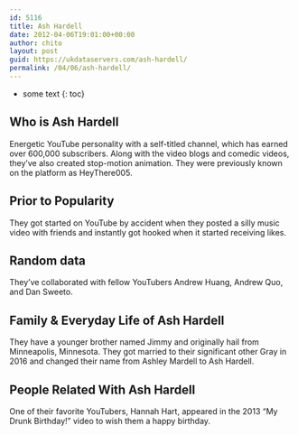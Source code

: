 ```yaml
---
id: 5116
title: Ash Hardell
date: 2012-04-06T19:01:00+00:00
author: chito
layout: post
guid: https://ukdataservers.com/ash-hardell/
permalink: /04/06/ash-hardell/
---
```


* some text
{: toc}
          
          
## Who is  Ash Hardell
                  
                  
                  
Energetic YouTube personality with a self-titled channel, which has earned over 600,000 subscribers. Along with the video blogs and comedic videos, they&#8217;ve also created stop-motion animation. They were previously known on the platform as HeyThere005.
                  
                
                
                
## Prior to Popularity 
                  
                  
                  
They got started on YouTube by accident when they posted a silly music video with friends and instantly got hooked when it started receiving likes.
                  
                
                
                
## Random data 
                  
                  
                  
They&#8217;ve collaborated with fellow YouTubers Andrew Huang, Andrew Quo, and Dan Sweeto.
                  
                
                
                
## Family & Everyday Life of Ash Hardell
                  
                  
                  
They have a younger brother named Jimmy and originally hail from Minneapolis, Minnesota. They got married to their significant other Gray in 2016 and changed their name from Ashley Mardell to Ash Hardell.
                  
                
                
                
## People Related With  Ash Hardell
                  
                  
                  
One of their favorite YouTubers, Hannah Hart, appeared in the 2013 &#8220;My Drunk Birthday!&#8221; video to wish them a happy birthday.
                  
                
              
            
          
          
          
    
    
  
